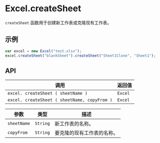 # Excel.createSheet

`createSheet` 函数用于创建新工作表或克隆现有工作表。

## 示例

```javascript
var excel = new Excel("test.xlsx");
excel.createSheet("blankSheet").createSheet("Sheet1Clone", "Sheet1");
```
## API

| 调用 | 返回值 |
|---|---|
| `excel. createSheet ( sheetName )` | `Excel` |
| `excel. createSheet ( sheetName, copyFrom )` | `Excel` |

| 参数 | 类型 | 描述 |
|---|---|---|
| `sheetName` | `String` | 新工作表的名称。 |
| `copyFrom` | `String` | 要克隆的现有工作表的名称。 |